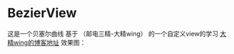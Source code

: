 # BezierView
这是一个贝塞尔曲线 基于 （邮电三精-大精wing） 的一个自定义view的学习
[大精wing的博客地址](http://blog.csdn.net/wingichoy/article/details/50500479)
效果图：
